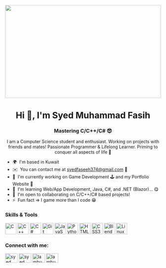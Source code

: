 <img src="https://media.giphy.com/media/ZG3X43gPiRMGus1Ewq/giphy.gif" width="100%" height="300">
<h1 align="center">Hi 👋, I'm Syed Muhammad Fasih</h1>
<h3 align="center">Mastering C/C++/C# 😎</h3>
<p align="center">I am a Computer Science student and enthusiast. Working on projects with friends and mates! Passionate Programmer & Lifelong Learner. Priming to conquer all aspects of life 😤</p>

* 🌍  I'm based in Kuwait
* ✉️  You can contact me at [syedfaseeh374@gmail.com](mailto:syedfaseeh374@gmail.com) 👀
* 🚀  I'm currently working on Game Development 🕹️ and my Portfolio Website 🥺
* 🧠  I'm learning Web/App Development, Java, C#, and .NET (Blazor)... 😋
* 🤝  I'm open to collaborating on C/C++/C# based projects!
* ⚡  Fun fact => I game more than I code 😁

### Skills & Tools
<p align="left">
<a href="https://docs.microsoft.com/en-us/cpp/?view=msvc-170" target="_blank" rel="noreferrer"><img src="https://raw.githubusercontent.com/danielcranney/readme-generator/main/public/icons/skills/c-colored.svg" width="36" height="36" alt="C" /></a>
<a href="https://docs.microsoft.com/en-us/cpp/?view=msvc-170" target="_blank" rel="noreferrer"><img src="https://raw.githubusercontent.com/danielcranney/readme-generator/main/public/icons/skills/cplusplus-colored.svg" width="36" height="36" alt="C++" /></a>
<a href="https://docs.microsoft.com/en-us/dotnet/csharp/" target="_blank" rel="noreferrer"><img src="https://raw.githubusercontent.com/danielcranney/readme-generator/main/public/icons/skills/csharp-colored.svg" width="36" height="36" alt="C#" /></a>
<a href="https://git-scm.com/" target="_blank" rel="noreferrer"><img src="https://raw.githubusercontent.com/danielcranney/readme-generator/main/public/icons/skills/git-colored.svg" width="36" height="36" alt="Git" /></a>
<a href="https://developer.mozilla.org/en-US/docs/Web/JavaScript" target="_blank" rel="noreferrer"><img src="https://raw.githubusercontent.com/danielcranney/readme-generator/main/public/icons/skills/javascript-colored.svg" width="36" height="36" alt="JavaScript" /></a>
<a href="https://www.python.org/" target="_blank" rel="noreferrer"><img src="https://raw.githubusercontent.com/danielcranney/readme-generator/main/public/icons/skills/python-colored.svg" width="36" height="36" alt="Python" /></a>
<a href="https://developer.mozilla.org/en-US/docs/Glossary/HTML5" target="_blank" rel="noreferrer"><img src="https://raw.githubusercontent.com/danielcranney/readme-generator/main/public/icons/skills/html5-colored.svg" width="36" height="36" alt="HTML5" /></a>
<a href="https://www.w3.org/TR/CSS/#css" target="_blank" rel="noreferrer"><img src="https://raw.githubusercontent.com/danielcranney/readme-generator/main/public/icons/skills/css3-colored.svg" width="36" height="36" alt="CSS3" /></a>
<a href="https://www.blender.org/" target="_blank" rel="noreferrer"><img src="https://raw.githubusercontent.com/danielcranney/readme-generator/main/public/icons/skills/blender-colored.svg" width="36" height="36" alt="Blender" /></a>
<a href="https://www.linux.org" target="_blank" rel="noreferrer"><img src="https://raw.githubusercontent.com/danielcranney/readme-generator/main/public/icons/skills/linux-colored.svg" width="36" height="36" alt="Linux" /></a>
</p>

### Connect with me:
<p align="left">
<a href="https://www.linkedin.com/in/syed-muhammad-fasih/" target="blank"><img align="center" src="https://raw.githubusercontent.com/rahuldkjain/github-profile-readme-generator/master/src/images/icons/Social/linked-in-alt.svg" alt="syed fasih" height="30" width="40" /></a>
<a href="https://www.facebook.com/people/Syed-Fasih/pfbid0kn5NrwmFU2EWRkw5ri3zEiP8mUBefRQbCVG1gqP4CGsritmUjRrHm5Dh4JhEM38pl/" target="blank"><img align="center" src="https://raw.githubusercontent.com/rahuldkjain/github-profile-readme-generator/master/src/images/icons/Social/facebook.svg" alt="syed fasih" height="30" width="40" /></a>
<a href="https://instagram.com/lambu_here" target="blank"><img align="center" src="https://raw.githubusercontent.com/rahuldkjain/github-profile-readme-generator/master/src/images/icons/Social/instagram.svg" alt="lambu_here" height="30" width="40" /></a>
<a href="https://www.youtube.com/@lambu_here6009" target="blank"><img align="center" src="https://raw.githubusercontent.com/rahuldkjain/github-profile-readme-generator/master/src/images/icons/Social/youtube.svg" alt="lambu_here" height="30" width="40" /></a>
</p>
